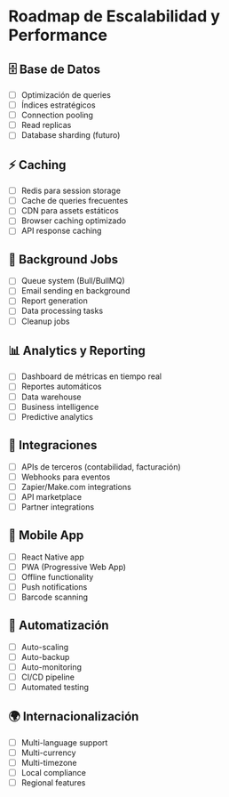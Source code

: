 # Roadmap de Escalabilidad y Performance

## 🗄️ Base de Datos
- [ ] Optimización de queries
- [ ] Índices estratégicos
- [ ] Connection pooling
- [ ] Read replicas
- [ ] Database sharding (futuro)

## ⚡ Caching
- [ ] Redis para session storage
- [ ] Cache de queries frecuentes
- [ ] CDN para assets estáticos
- [ ] Browser caching optimizado
- [ ] API response caching

## 🔄 Background Jobs
- [ ] Queue system (Bull/BullMQ)
- [ ] Email sending en background
- [ ] Report generation
- [ ] Data processing tasks
- [ ] Cleanup jobs

## 📊 Analytics y Reporting
- [ ] Dashboard de métricas en tiempo real
- [ ] Reportes automáticos
- [ ] Data warehouse
- [ ] Business intelligence
- [ ] Predictive analytics

## 🔌 Integraciones
- [ ] APIs de terceros (contabilidad, facturación)
- [ ] Webhooks para eventos
- [ ] Zapier/Make.com integrations
- [ ] API marketplace
- [ ] Partner integrations

## 📱 Mobile App
- [ ] React Native app
- [ ] PWA (Progressive Web App)
- [ ] Offline functionality
- [ ] Push notifications
- [ ] Barcode scanning

## 🤖 Automatización
- [ ] Auto-scaling
- [ ] Auto-backup
- [ ] Auto-monitoring
- [ ] CI/CD pipeline
- [ ] Automated testing

## 🌍 Internacionalización
- [ ] Multi-language support
- [ ] Multi-currency
- [ ] Multi-timezone
- [ ] Local compliance
- [ ] Regional features 